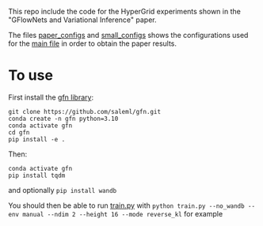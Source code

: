 This repo include the code for the HyperGrid experiments shown in the "GFlowNets and Variational Inference" paper.

The files [paper_configs](./slurm_stuff/paper_configs.py) and [small_configs](./slurm_stuff/small_configs.py) shows the configurations used for the [main file](./train.py) in order to obtain the paper results.


# To use

First install the [gfn library](https://github.com/saleml/gfn):
```
git clone https://github.com/saleml/gfn.git
conda create -n gfn python=3.10
conda activate gfn
cd gfn
pip install -e .
```

Then:
```
conda activate gfn
pip install tqdm
```
and optionally `pip install wandb`

You should then be able to run [train.py](./train.py) with `python train.py --no_wandb --env manual --ndim 2 --height 16 --mode reverse_kl` for example
